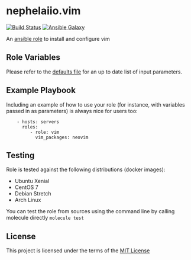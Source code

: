 # nephelaiio.vim

[![Build Status](https://travis-ci.org/nephelaiio/ansible-role-vim.svg?branch=master)](https://travis-ci.org/nephelaiio/ansible-role-vim)
[![Ansible Galaxy](http://img.shields.io/badge/ansible--galaxy-systemd--service-blue.svg)](https://galaxy.ansible.com/nephelaiio/vim/)

An [ansible role](https://galaxy.ansible.com/nephelaiio/vim) to install and configure vim

## Role Variables

Please refer to the [defaults file](/defaults/main.yml) for an up to date list of input parameters.

## Example Playbook

Including an example of how to use your role (for instance, with variables passed in as parameters) is always nice for users too:

```
    - hosts: servers
      roles:
         - role: vim
           vim_packages: neovim
```

## Testing

Role is tested against the following distributions (docker images):
  * Ubuntu Xenial
  * CentOS 7
  * Debian Stretch
  * Arch Linux

You can test the role from sources using the command line by calling molecule directly ` molecule test `

## License

This project is licensed under the terms of the [MIT License](/LICENSE)
